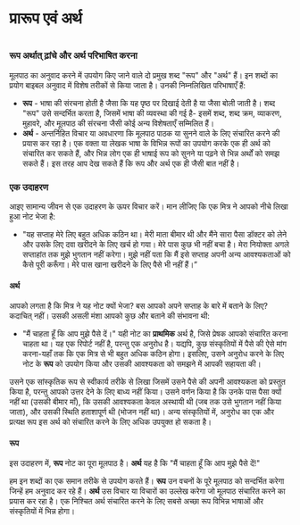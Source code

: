 # प्रारूप एवं अर्थ

 #

### रूप अर्थात् ढ़ांचे और अर्थ परिभाषित करना

मूलपाठ का अनुवाद करने में उपयोग किए जाने वाले दो प्रमुख शब्द "रूप" और "अर्थ" हैं। इन शब्दों का प्रयोग बाइबल अनुवाद में विशेष तरीकों से किया जाता है। उनकी निम्नलिखित परिभाषाएँ हैं:

* **रूप** - भाषा की संरचना होती है जैसा कि यह पृष्ठ पर दिखाई देती है या जैसा बोली जाती है। शब्द "रूप" उसे सन्दर्भित करता है, जिसमें भाषा की व्यवस्था की गई है- इसमें शब्द, शब्द क्रम, व्याकरण, मुहावरे, और मूलपाठ की संरचना जैसी कोई अन्य विशेषताएँ सम्मिलित हैं।
* **अर्थ** - अन्तर्निहित विचार या अवधारणा कि मूलपाठ पाठक या सुनने वाले के लिए संचारित करने की प्रयास कर रहा है। एक वक्ता या लेखक भाषा के विभिन्न रूपों का उपयोग करके एक ही अर्थ को संचारित कर सकते हैं, और भिन्न लोग एक ही भाषाई रूप को सुनने या पढ़ने से भिन्न अर्थों को समझ सकते हैं। इस तरह आप देख सकते हैं कि रूप और अर्थ एक ही जैसी बात नहीं है।

### एक उदाहरण

आइए सामान्य जीवन से एक उदाहरण के ऊपर विचार करें। मान लीजिए कि एक मित्र ने आपको नीचे लिखा हुआ नोट भेजा है:

* "यह सप्ताह मेरे लिए बहुत अधिक कठिन था। मेरी माता बीमार थी और मैंने सारा पैसा डॉक्टर को लेने और उसके लिए दवा खरीदने के लिए खर्च हो गया। मेरे पास कुछ भी नहीं बचा है। मेरा नियोक्ता अगले सप्ताहांत तक मुझे भुगतान नहीं करेगा। मुझे नहीं पता कि मैं इसे सप्ताह अपनी अन्य आवश्यकताओं को कैसे पूरी करूँगा। मेरे पास खाना खरीदने के लिए पैसे भी नहीं हैं।”

#### अर्थ

आपको लगता है कि मित्र ने यह नोट क्यों भेजा? बस आपको अपने सप्ताह के बारे में बताने के लिए? कदाचित् नहीं। उसकी असली मंशा आपको कुछ और बताने की संभावना थी:

* "मैं चाहता हूँ कि आप मुझे पैसे दें।" यही नोट का **प्राथमिक** अर्थ है, जिसे प्रेषक आपको संचारित करना चाहता था। यह एक रिपोर्ट नहीं है, परन्तु एक अनुरोध है। यद्यपि, कुछ संस्कृतियों में पैसे की ऐसे मांग करना-यहाँ तक कि एक मित्र से भी बहुत अधिक कठिन होगा। इसलिए, उसने अनुरोध करने के लिए नोट के **रूप** को उपयोग किया और उसकी आवश्यकता को समझने में आपकी सहायता की।

उसने एक सांस्कृतिक रूप से स्वीकार्य तरीके से लिखा जिसमें उसने पैसे की अपनी आवश्यकता को प्रस्तुत किया है, परन्तु आपको उत्तर देने के लिए बाध्य नहीं किया। उसने वर्णन किया है कि उनके पास पैसा क्यों नहीं था (उसकी बीमार माँ), कि उसकी आवश्यकता केवल अस्थायी थी (जब तक उसे भुगतान नहीं किया जाता), और उसकी स्थिति हताशापूर्ण थी (भोजन नहीं था)। अन्य संस्कृतियों में, अनुरोध का एक और प्रत्यक्ष रूप इस अर्थ को संचारित करने के लिए अधिक उपयुक्त हो सकता है।


#### रूप

इस उदाहरण में, **रूप** नोट का पूरा मूलपाठ है। **अर्थ** यह है कि  "मैं चाहता हूँ कि आप मुझे पैसे दें!"

हम इन शब्दों का एक समान तरीके से उपयोग करते हैं। **रूप** उन वचनों के पूरे मूलपाठ को सन्दर्भित करेगा जिन्हें हम अनुवाद कर रहे हैं। **अर्थ** उस विचार या विचारों का उल्लेख करेगा जो मूलपाठ संचारित करने का प्रयास कर रहा है। एक निश्चित अर्थ संचारित करने के लिए सबसे अच्छा रूप विभिन्न भाषाओं और संस्कृतियों में भिन्न होगा।
